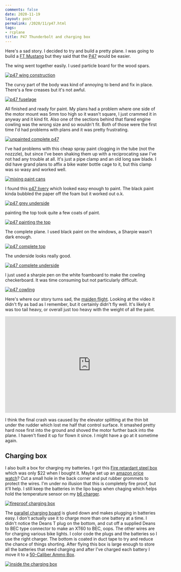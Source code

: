 ```yaml
---
comments: false
date: 2020-11-19
layout: post
permalink: /2020/11/p47.html
tags:
- rcplane
title: P47 Thunderbolt and charging box
---
```

Here's a sad story. I decided to try and build a pretty plane. I was going to build a [FT Mustang](https://www.flitetest.com/articles/ft-mustang-build) but they said that the [P47](https://forum.flitetest.com/index.php?resources/ft-p-47-thunderbolt.83/) would be easier.

The wing went together easily. I used particle board for the wood spars.

[![p47 wing construction](/assets/images/2020-11-19-p47/IMG_2868.sml.jpg)](/assets/images/2020-11-19-p47/IMG_2868.jpeg)

The curvy part of the body was kind of annoying to bend and fix in place. There's a few creases but it's not awful.

[![p47 fuselage](/assets/images/2020-11-19-p47/IMG_2879.sml.jpg)](/assets/images/2020-11-19-p47/IMG_2879.jpeg)

All finished and ready for paint. My plans had a problem where one side of the motor mount was 5mm too high so it wasn't square, I just crammed it in anyway and it kind fit. Also one of the sections behind that flared engine cowling was the wrong size and so wouldn't fit. Both of those were the first time I'd had problems with plans and it was pretty frustrating.

[![unpainted complete p47](/assets/images/2020-11-19-p47/IMG_2884.sml.jpg)](/assets/images/2020-11-19-p47/IMG_2884.jpeg)

I've had problems with this cheap spray paint clogging in the tube (not the nozzzle), but since I've been shaking them up with a reciprocating saw I've not had any trouble at all. It's just a pipe clamp and an old long saw blade. I did have grand plans to affix a bike water bottle cage to it, but this clamp was so wasy and worked well.

[![mixing paint cans](/assets/images/2020-11-19-p47/IMG_2893.sml.jpg)](/assets/images/2020-11-19-p47/IMG_2893.jpeg)

I found this [p47 livery](https://xplanereviews.com/index.php?/forums/topic/861-aircraft-review-republic-p-47n-thunderbolt-by-flyingiron-simulations/) which looked easy enough to paint. The black paint kinda bubbled the paper off the foam but it worked out o.k.

[![p47 grey underside ](/assets/images/2020-11-19-p47/IMG_2894.sml.jpg)](/assets/images/2020-11-19-p47/IMG_2894.jpeg)

painting the top took quite a few coats of paint.

[![p47 painting the top](/assets/images/2020-11-19-p47/IMG_2910.sml.jpg)](/assets/images/2020-11-19-p47/IMG_2910.jpeg)

The complete plane. I used black paint on the windows, a Sharpie wasn't dark enough.

[![p47 complete top](/assets/images/2020-11-19-p47/IMG_2920.sml.jpg)](/assets/images/2020-11-19-p47/IMG_2920.jpeg)

The underside looks really good.

[![p47 complete underside](/assets/images/2020-11-19-p47/IMG_2921.sml.jpg)](/assets/images/2020-11-19-p47/IMG_2921.jpeg)

I just used a sharpie pen on the white foamboard to make the cowling checkerboard. It was time consuming but not particularly difficult.

[![p47 cowling](/assets/images/2020-11-19-p47/IMG_2922.sml.jpg)](/assets/images/2020-11-19-p47/IMG_2922.jpeg)

Here's where our story turns sad, the [maiden flight](https://youtu.be/cZfX3Tdr0xs). Looking at the video it didn't fly as bad as I remember, but it certainly didn't fly well. It's likely it was too tail heavy, or overall just too heavy with the weight of all the paint.

<iframe width="560" height="315" src="https://www.youtube.com/embed/cZfX3Tdr0xs" frameborder="0" allow="accelerometer; autoplay; clipboard-write; encrypted-media; gyroscope; picture-in-picture" allowfullscreen></iframe>

I think the final crash was caused by the elevator splitting at the thin bit under the rudder which lost me half that control surface. It smashed pretty hard nose first into the ground and shoved the motor further back into the plane. I haven't fixed it up for flown it since. I might have a go at it sometime again.

## Charging box

I also built a box for charging my batteries. I got this [Fire retardant steel box](https://smile.amazon.com/gp/product/B00006ICA9) which was only $22 when I bought it. Maybe set up an [amazon price watch](https://camelcamelcamel.com/product/B00006ICA9)? Cut a small hole in the back corner and put rubber grommets to protect the wires. I'm under no illusion that this is completely fire proof, but it'll help. I still keep the batteries in the lipo bags when chaging which helps hold the temperature sensor on my [b6 charger](https://www.aliexpress.com/item/32469228598.html).

[![fireproof charging box](/assets/images/2020-11-19-p47/IMG_2882.sml.jpg)](/assets/images/2020-11-19-p47/IMG_2882.jpeg)

The [parallel charging board](https://smile.amazon.com/gp/product/B07QLC3VJK) is glued down and makes plugging in batteries easy. I don't actually use it to charge more than one battery at a time. I didn't notice the Deans T plug on the bottom, and cut off a supplied Deans to BEC type connector to make an XT60 to BEC, oops. The other wires are for charging various bike lights. I color code the plugs and the batteries so I use the right charger. The bottom is coated in duct tape to try and reduce the chance of things shorting. After flying this box is large enough to store all the batteries that need charging and after I've charged each battery I move it to a [50-Caliber Ammo Box](https://smile.amazon.com/gp/product/B00C2YELAC).

[![inside the charging box](/assets/images/2020-11-19-p47/IMG_2883.sml.jpg)](/assets/images/2020-11-19-p47/IMG_2883.jpeg)
